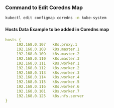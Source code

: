 ### Command to Edit Coredns Map
```bash
kubectl edit configmap coredns -n kube-system
```

#### Hosts Data Example to be added in Coredns map
```yaml
hosts {
     192.168.0.107   k8s.proxy.1
     192.168.0.108   k8s.master.1
     192.168.0.109   k8s.master.2
     192.168.0.110   k8s.master.3
     192.168.0.111   k8s.worker.1
     192.168.0.112   k8s.worker.2
     192.168.0.113   k8s.worker.3
     192.168.0.114   k8s.worker.4
     192.168.0.115   k8s.worker.5
     192.168.0.116   k8s.worker.6
     192.168.0.101   k8s.worker.7
     192.168.0.125   k8s.nfs.server
}

```
